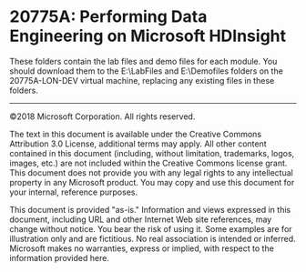 # 20775A: Performing Data Engineering on Microsoft HDInsight

These folders contain the lab files and demo files for each module. You should download them to the E:\LabFiles and E:\Demofiles folders on the 20775A-LON-DEV virtual machine, replacing any existing files in these folders.

---

©2018 Microsoft Corporation. All rights reserved.

The text in this document is available under the Creative Commons Attribution 3.0 License, additional terms may apply. All other content contained in this document (including, without limitation, trademarks, logos, images, etc.) are not included within the Creative Commons license grant. This document does not provide you with any legal rights to any intellectual property in any Microsoft product. You may copy and use this document for your internal, reference purposes.

This document is provided "as-is." Information and views expressed in this document, including URL and other Internet Web site references, may change without notice. You bear the risk of using it. Some examples are for illustration only and are fictitious. No real association is intended or inferred. Microsoft makes no warranties, express or implied, with respect to the information provided here.